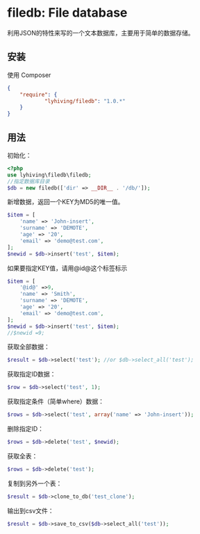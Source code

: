 # filedb: File database

利用JSON的特性来写的一个文本数据库，主要用于简单的数据存储。


## 安装

使用 Composer

```json
{
    "require": {
            "lyhiving/filedb": "1.0.*"
    }
}
```

## 用法

初始化：
```php
<?php
use lyhiving\filedb\filedb;
//指定数据库目录
$db = new filedb(['dir' => __DIR__ . '/db/']);

```

新增数据，返回一个KEY为MD5的唯一值。
```php
$item = [
    'name' => 'John-insert',
    'surname' => 'DEMOTE',
    'age' => '20',
    'email' => 'demo@test.com',
];
$newid = $db->insert('test', $item);
```

如果要指定KEY值，请用@id@这个标签标示
```php
$item = [
    '@id@' =>9,
    'name' => 'Smith',
    'surname' => 'DEMOTE',
    'age' => '20',
    'email' => 'demo@test.com',
];
$newid = $db->insert('test', $item);
//$newid =9;
```


获取全部数据：
```php
$result = $db->select('test'); //or $db->select_all('test');
```

获取指定ID数据：
```php
$row = $db->select('test', 1);
```

获取指定条件（简单where）数据：
```php
$rows = $db->select('test', array('name' => 'John-insert'));
```

删除指定ID：
```php
$rows = $db->delete('test', $newid);
```

获取全表：
```php
$rows = $db->delete('test');
```

复制到另外一个表：
```php
$result = $db->clone_to_db('test_clone');
```

输出到csv文件：
```php
$result = $db->save_to_csv($db->select_all('test'));
```